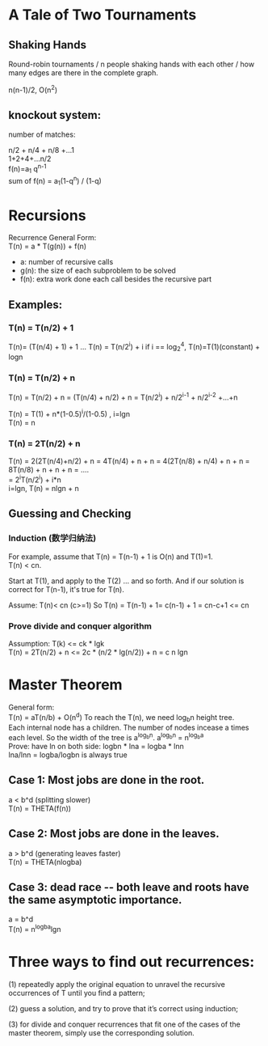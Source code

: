 # A Tale of Two Tournaments
## Shaking Hands
Round-robin tournaments / n people shaking hands with each other / how many edges are there in the complete graph.

n(n-1)/2, O(n<sup>2</sup>)

## knockout system:
number of matches:

n/2 + n/4 + n/8 +...1  
1+2+4+...n/2  
f(n)=a<sub>1</sub> q<sup>n-1</sup>  
sum of f(n) = a<sub>1</sub>(1-q<sup>n</sup>) / (1-q)  


# Recursions
Recurrence General Form:  
T(n) = a * T(g(n)) + f(n)  
* a: number of recursive calls
* g(n): the size of each subproblem to be solved
* f(n): extra work done each call besides the recursive part

## Examples:
### T(n) = T(n/2) + 1
T(n)= (T(n/4) + 1) + 1 
...
T(n) = T(n/2<sup>i</sup>) + i
if i == log<sub>2</sub><sup>4</sup>, T(n)=T(1)(constant) + logn

### T(n) = T(n/2) + n
T(n) = T(n/2) + n = (T(n/4) + n/2) + n = T(n/2<sup>i</sup>) + n/2<sup>i-1</sup> + n/2<sup>i-2</sup>
+...+n

T(n) = T(1) + n*(1-0.5)<sup>i</sup>/(1-0.5) , i=lgn  
T(n) = n  

### T(n) = 2T(n/2) + n

T(n) = 2(2T(n/4)+n/2) + n  = 4T(n/4) + n + n
= 4(2T(n/8) + n/4) + n + n = 8T(n/8) + n + n + n =  ....   
= 2<sup>i</sup>T(n/2<sup>i</sup>) + i*n  
i=lgn, T(n) = nlgn + n

## Guessing and Checking
### Induction (数学归纳法)
For example, assume that T(n) = T(n-1) + 1 is O(n) and T(1)=1.  
T(n) < cn.

Start at T(1), and apply to the T(2) ... and so forth. And if our solution is correct for T(n-1), 
it's true for T(n).

Assume: T(n)< cn (c>=1)
So T(n) = T(n-1) + 1= c(n-1) + 1 = cn-c+1 <= cn
### Prove divide and conquer algorithm
Assumption: T(k) <= ck * lgk  
T(n) = 2T(n/2) + n <= 2c * (n/2 * lg(n/2)) + n = c n lgn

# Master Theorem
General form:  
T(n) = aT(n/b) + O(n<sup>d</sup>)
To reach the T(n), we need log<sub>b</sub>n height tree.  
Each internal node has a children. The number of nodes incease a times each level. So the width of the tree
is a<sup>log<sub>b</sub>n</sup>. 
a<sup>log<sub>b</sub>n</sup> = n<sup>log<sub>b</sub>a</sup>  
Prove:
have ln on both side:
logbn * lna = logba * lnn  
lna/lnn = logba/logbn  is always true  
## Case 1: Most jobs are done in the root.
a < b^d (splitting slower)  
T(n) = THETA(f(n))  
## Case 2: Most jobs are done in the leaves.
a > b^d (generating leaves faster)  
T(n) = THETA(nlogba)  
## Case 3: dead race -- both leave and roots have the same asymptotic importance.
a = b^d  
T(n) = n<sup>logba</sup>lgn  


# Three ways to find out recurrences:
(1) repeatedly apply the original equation to unravel the recursive occurrences of T until you find a 
pattern; 

(2) guess a solution, and try to prove that it’s correct using induction; 

(3) for divide and conquer recurrences that fit one of the cases of the master theorem, simply use the corresponding solution.
